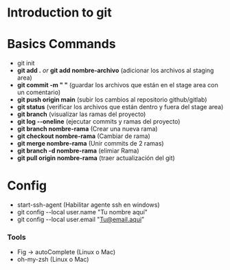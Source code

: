 # Introduction to git

# Basics Commands

- git init
- <strong>git add .</strong> <i>or</i> <strong>git add nombre-archivo</strong> (adicionar los archivos al staging area)
- <strong>git commit -m " "</strong> (guardar los archivos que están en el stage area con un comentario)
- <strong>git push origin main</strong> (subir los cambios al repositorio github/gitlab)
- <strong>git status</strong> (verificar los archivos que están dentro y fuera del stage area)
- <strong>git branch</strong> (visualizar las ramas del proyecto)
- <strong>git log --oneline</strong> (ejecutar commits y ramas del proyecto)
- <strong>git branch nombre-rama</strong> (Crear una nueva rama)
- <strong>git checkout nombre-rama</strong> (Cambiar de rama)
- <strong>git merge nombre-rama</strong> (Unir commits de 2 ramas)
- <strong>git branch -d nombre-rama</strong> (elimiar Rama)
- <strong> git pull origin nombre-rama</strong> (traer actualización del git)

# Config

- start-ssh-agent (Habilitar agente ssh en windows)
- git config --local user.name "Tu nombre aquí"
- git config --local user.email "Tu@email.aqui”

### Tools

- Fig -> autoComplete (Linux o Mac)
- oh-my-zsh (Linux o Mac)